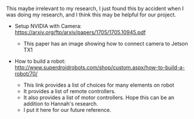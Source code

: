 This maybe irrelevant to my research, I just found this by accident when I was doing my research, and I think this may be helpful for our project.

- Setup NVIDIA with Camera: https://arxiv.org/ftp/arxiv/papers/1705/1705.10945.pdf
  - This paper has an image showing how to connect camera to Jetson TX1
  
- How to build a robot: http://www.superdroidrobots.com/shop/custom.aspx/how-to-build-a-robot/70/
  - This link provides a list of choices for many elements on robot
  - It provides a list of remote controllers.
  - It also provides a list of motor controllers. Hope this can be an addition to Hannah's research.
  - I put it here for our future reference.
